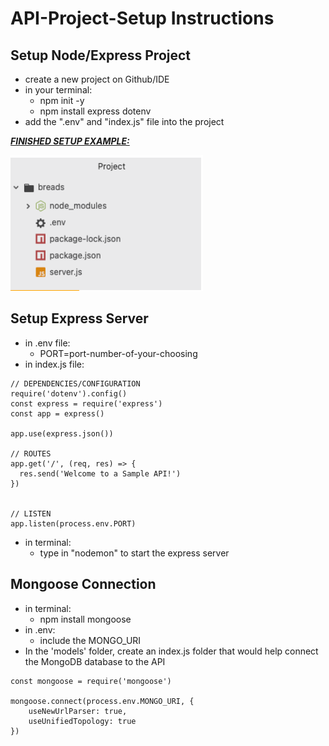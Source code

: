  # API-Project-Setup Instructions

## Setup Node/Express Project
* create a new project on Github/IDE
* in your terminal:
    * npm init -y
    * npm install express dotenv
* add the ".env" and "index.js" file into the project

<u><i><b>FINISHED SETUP EXAMPLE:</b></i></u>

![alt text](image.png)


## Setup Express Server
* in .env file:
    * PORT=port-number-of-your-choosing
* in index.js file:

```
// DEPENDENCIES/CONFIGURATION
require('dotenv').config()
const express = require('express')
const app = express()

app.use(express.json())

// ROUTES
app.get('/', (req, res) => {
  res.send('Welcome to a Sample API!')
})


// LISTEN
app.listen(process.env.PORT)
```
* in terminal:
    * type in "nodemon" to start the express server


## Mongoose Connection
* in terminal:
    * npm install mongoose
* in .env:
    * include the MONGO_URI
* In the 'models' folder, create an index.js folder that would help connect the MongoDB database to the API

```
const mongoose = require('mongoose')

mongoose.connect(process.env.MONGO_URI, {
    useNewUrlParser: true, 
    useUnifiedTopology: true
})
```